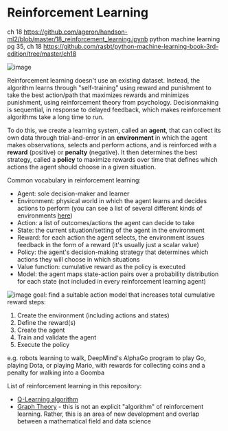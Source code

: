 # Reinforcement Learning

ch 18
https://github.com/ageron/handson-ml2/blob/master/18_reinforcement_learning.ipynb
python machine learning pg 35, ch 18
https://github.com/rasbt/python-machine-learning-book-3rd-edition/tree/master/ch18

![image](https://user-images.githubusercontent.com/89811204/145855970-3fe624aa-df34-4147-a144-59f208d318ed.png)

Reinforcement learning doesn't use an existing dataset. Instead, the algorithm learns through "self-training" using reward and punishment to take the best action/path that maximizes rewards and minimizes punishment, using reinforcement theory from psychology. Decisionmaking is sequential, in response to delayed feedback, which makes reinforcement algorithms take a long time to run.

To do this, we create a learning system, called an **agent**, that can collect its own data through trial-and-error in an **environment** in which the agent makes observations, selects and perform actions, and is reinforced with a **reward** (positive) or **penalty** (negative). It then determines the best strategy, called a **policy** to maximize rewards over time that defines which actions the agent should choose in a given situation.

Common vocabulary in reinforcement learning:
- Agent: sole decision-maker and learner
- Environment: physical world in which the agent learns and decides actions to perform (you can see a list of several different kinds of environments [here](https://medium.com/@mauriciofadelargerich/reinforcement-learning-environments-cff767bc241f))
- Action: a list of outcomes/actions the agent can decide to take
- State: the current situation/setting of the agent in the environment
- Reward: for each action the agent selects, the environment issues feedback in the form of a reward (it's usually just a scalar value)
- Policy: the agent's decision-making strategy that determines which actions they will choose in which situations
- Value function: cumulative reward as the policy is executed
- Model: the agent maps state-action pairs over a probability distribution for each state (not included in every reinforcement learning agent)

![image](https://editor.analyticsvidhya.com/uploads/229274.jpg)
goal: find a suitable action model that increases total cumulative reward
steps:
1) Create the environment (including actions and states)
2) Define the reward(s)
3) Create the agent
4) Train and validate the agent
5) Execute the policy

e.g. robots learning to walk, DeepMind's AlphaGo program to play Go, playing Dota, or playing Mario, with rewards for collecting coins and a penalty for walking into a Goomba

List of reinforcement learning in this repository:
  - [Q-Learning algorithm](https://github.com/Madison-Bunting/INDE-577/tree/main/reinforcement%20learning/1%20-%20q-learning)
  - [Graph Theory](https://github.com/Madison-Bunting/INDE-577/tree/main/reinforcement%20learning/2%20-%20graph%20theory) - this is not an explicit "algorithm" of reinforcement learning. Rather, this is an area of new development and overlap between a mathematical field and data science
